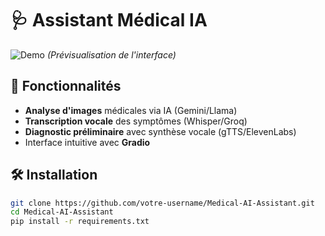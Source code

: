 # 🩺 Assistant Médical IA

![Demo](![image](https://github.com/user-attachments/assets/be4e7de4-e62e-4b9b-8bbd-dc7b72a1e1af)
) *(Prévisualisation de l'interface)*

## 📌 Fonctionnalités
- **Analyse d'images** médicales via IA (Gemini/Llama)
- **Transcription vocale** des symptômes (Whisper/Groq)
- **Diagnostic préliminaire** avec synthèse vocale (gTTS/ElevenLabs)
- Interface intuitive avec **Gradio**

## 🛠 Installation
```bash
git clone https://github.com/votre-username/Medical-AI-Assistant.git
cd Medical-AI-Assistant
pip install -r requirements.txt
